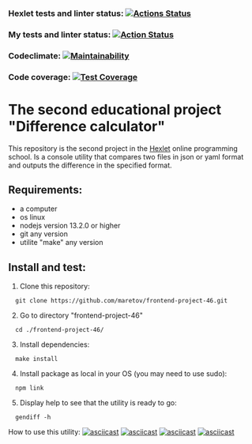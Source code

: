 ### Hexlet tests and linter status: [![Actions Status](https://github.com/maretov/frontend-project-46/workflows/hexlet-check/badge.svg)](https://github.com/maretov/frontend-project-46/actions)

### My tests and linter status: [![Action Status](https://github.com/maretov/frontend-project-46/workflows/lint-and-test/badge.svg)](https://github.com/maretov/frontend-project-46/actions)

### Codeclimate: [![Maintainability](https://api.codeclimate.com/v1/badges/00d357d199d0d1eabc39/maintainability)](https://codeclimate.com/github/maretov/frontend-project-46/maintainability)

### Code coverage: [![Test Coverage](https://api.codeclimate.com/v1/badges/00d357d199d0d1eabc39/test_coverage)](https://codeclimate.com/github/maretov/frontend-project-46/test_coverage)

# The second educational project "Difference calculator"

This repository is the second project in the [Hexlet](hexlet.io) online programming school. Is a console utility that compares two files in json or yaml format and outputs the difference in the specified format.

## Requirements:

- a computer
- os linux
- nodejs version 13.2.0 or higher
- git any version
- utilite "make" any version

## Install and test:

1. Clone this repository:
```
  git clone https://github.com/maretov/frontend-project-46.git
```

2. Go to directory "frontend-project-46"
```
  cd ./frontend-project-46/
```

3. Install dependencies:
```
  make install
```

4. Install package as local in your OS (you may need to use sudo):
```
  npm link
```

5. Display help to see that the utility is ready to go:
```
  gendiff -h
```

How to use this utility:
[![asciicast](https://asciinema.org/a/604775.svg)](https://asciinema.org/a/604775)
[![asciicast](https://asciinema.org/a/604773.svg)](https://asciinema.org/a/604773)
[![asciicast](https://asciinema.org/a/605915.svg)](https://asciinema.org/a/605915)
[![asciicast](https://asciinema.org/a/606296.svg)](https://asciinema.org/a/606296)
